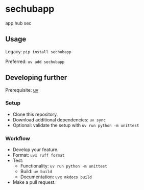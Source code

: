 # sechubapp

app hub sec

## Usage

Legacy: `pip install sechubapp`

Preferred: `uv add sechubapp`

## Developing further

Prerequisite: [uv](https://docs.astral.sh/uv/)

### Setup

- Clone this repository.
- Download additional dependencies: `uv sync`
- Optional: validate the setup with `uv run python -m unittest`

### Workflow

- Develop your feature.
- Format: `uvx ruff format`
- Test:
  - Functionality: `uv run python -m unittest`
  - Build: `uv build`
  - Documentation: `uvx mkdocs build`
- Make a pull request.
